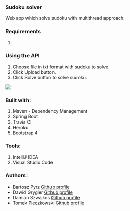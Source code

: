 ### Sudoku solver

  Web app which solve sudoku with multithread approach.
  
### Requirements
1.

### Using the API
1. Choose file in txt format with sudoku to solve.
2. Click Upload button.
3. Click Solve button to solve sudoku.

![](sudoku.gif)


### Built with:
1. Maven - Dependency Management
2. Spring Boot
3. Travis CI
4. Heroku
5. Bootstrap 4

### Tools:
1. IntelliJ IDEA
2. Visual Studio Code

### Authors: 
- Bartosz Pyrz [Github profile](https://github.com/Czakero)
- Dawid Grygier [Github profile](https://github.com/cyan0505)
- Damian Szwajkos [Github profile](https://github.com/Szwajcii)
- Tomek Pieczkowski [Github profile](https://github.com/Pieczkowski)
